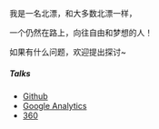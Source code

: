 

我是一名北漂，和大多数北漂一样，

一个仍然在路上，向往自由和梦想的人！



如果有什么问题，欢迎提出探讨~


##### Talks

- [Github](https://github.com)
- [Google Analytics](https://analytics.google.com/analytics)
- [360](https://github.com/Qihoo360)





